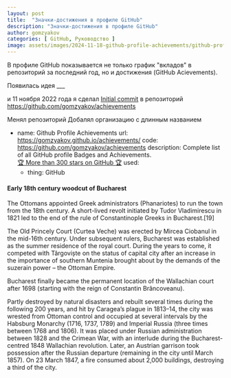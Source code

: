 ```yaml
---
layout: post
title:  "Значки-достижения в профиле GitHub"
description: "Значки-достижения в профиле GitHub"
author: gomzyakov
categories: [ GitHub, Руководство ]
image: assets/images/2024-11-18-github-profile-achievements/github-profile-achievements.jpeg
---
```


В профиле GitHub показывается не только график "вкладов" в репозиторий за последний год, но и достижения (GitHub Acievements).


<!--more-->

Появилась идея ___

и 11 ноября 2022 года я сделал [Initial commit](https://github.com/gomzyakov/achievements/commit/42437a36c2c2f832dca84957de6db03e6889e7b7) в репозиторий https://github.com/gomzyakov/achievements


Менял репозиторий
Добалял организацию с длинным названием

- name: Github Profile Achievements
  url: https://gomzyakov.github.io/achievements/
  code: https://github.com/gomzyakov/achievements
  description: Complete list of all GitHub profile Badges and Achievements. <br><a class="small" href="https://github.com/gomzyakov/achievements">🏆 More than 300 stars on GitHub 🏆</a>
  used:
    - thing: GitHub

#### Early 18th century woodcut of Bucharest

The Ottomans appointed Greek administrators (Phanariotes) to run the town from the 18th century. A short-lived revolt initiated by Tudor Vladimirescu in 1821 led to the end of the rule of Constantinople Greeks in Bucharest.[19]

The Old Princely Court (Curtea Veche) was erected by Mircea Ciobanul in the mid-16th century. Under subsequent rulers, Bucharest was established as the summer residence of the royal court. During the years to come, it competed with Târgoviște on the status of capital city after an increase in the importance of southern Muntenia brought about by the demands of the suzerain power – the Ottoman Empire.

Bucharest finally became the permanent location of the Wallachian court after 1698 (starting with the reign of Constantin Brâncoveanu).

Partly destroyed by natural disasters and rebuilt several times during the following 200 years, and hit by Caragea’s plague in 1813–14, the city was wrested from Ottoman control and occupied at several intervals by the Habsburg Monarchy (1716, 1737, 1789) and Imperial Russia (three times between 1768 and 1806). It was placed under Russian administration between 1828 and the Crimean War, with an interlude during the Bucharest-centred 1848 Wallachian revolution. Later, an Austrian garrison took possession after the Russian departure (remaining in the city until March 1857). On 23 March 1847, a fire consumed about 2,000 buildings, destroying a third of the city.
